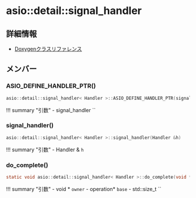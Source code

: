 # asio::detail::signal_handler



## 詳細情報

- [Doxygenクラスリファレンス](https://lang-ship.com/reference/ESP32/latest/classasio_1_1detail_1_1signal__handler.html)

## メンバー

### ASIO_DEFINE_HANDLER_PTR()



```c
asio::detail::signal_handler< Handler >::ASIO_DEFINE_HANDLER_PTR(signal_handler)
```

!!! summary "引数"
	- signal_handler `` 



### signal_handler()



```c
asio::detail::signal_handler< Handler >::signal_handler(Handler &h)
```

!!! summary "引数"
	- Handler & `h` 



### do_complete()



```c
static void asio::detail::signal_handler< Handler >::do_complete(void *owner, operation *base, const asio::error_code &, std::size_t)
```

!!! summary "引数"
	- void * `owner` 
	- operation* `base` 
	- std::size_t `` 



